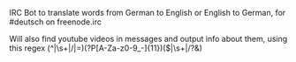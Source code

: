 IRC Bot to translate words from German to English or English to German, for #deutsch on freenode.irc

Will also find youtube videos in messages and output info about them, using this regex (^|\s+|\/|=)(?P<id>[A-Za-z0-9\_\-]{11})($|\s+|\/\?\&)
